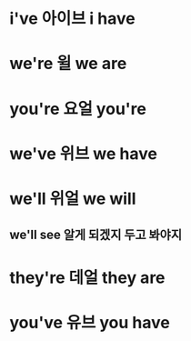 # i've 아이브 i have

# we're 윌 we are

# you're 요얼 you're

# we've 위브 we have

# we'll 위얼 we will

## we'll see 알게 되겠지 두고 봐야지

# they're 데얼 they are

# you've 유브 you have
